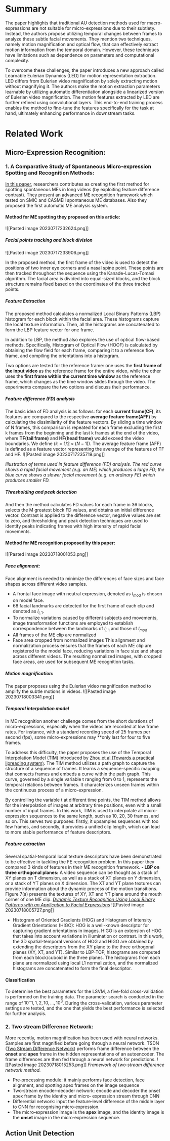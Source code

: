 # Summary
The paper highlights that traditional AU detection methods used for macro-expressions are not suitable for micro-expressions due to their subtlety. Instead, the authors propose utilizing temporal changes between frames to analyze these subtle facial movements. They mention two techniques, namely motion magnification and optical flow, that can effectively extract motion information from the temporal domain. However, these techniques have limitations such as dependence on parameters and computational complexity.

To overcome these challenges, the paper introduces a new approach called Learnable Eulerian Dynamics (LED) for motion representation extraction. LED differs from Eulerian video magnification by solely extracting motion without magnifying it. The authors make the motion extraction parameters learnable by utilizing automatic differentiation alongside a linearized version of Eulerian video magnification. The motion features extracted by LED are further refined using convolutional layers. This end-to-end training process enables the method to fine-tune the features specifically for the task at hand, ultimately enhancing performance in downstream tasks.

# Related Work
## Micro-Expression Recognition:
### 1. A Comparative Study of Spontaneous Micro-expression Spotting and Recognition Methods:
[In this paper](https://ieeexplore.ieee.org/document/7851001), researchers contributes as creating the first method for spotting spontaneous MEs in long videos (by exploiting feature difference contrast). They present an advanced ME recognition framework which tested on SMIC and CASMEII spontaneous ME databases. Also they proposed the first automatic ME analysis system.
#### Method for ME spotting they proposed on this article:
![[Pasted image 20230717232624.png]]
##### Facial points tracking and block division
![[Pasted image 20230717233906.png]]

In the proposed method, the first frame of the video is used to detect the positions of two inner eye corners and a nasal spine point. These points are then tracked throughout the sequence using the Kanade-Lucas-Tomasi algorithm. The facial area is divided into equal-sized blocks, and the block structure remains fixed based on the coordinates of the three tracked points.

##### Feature Extraction
The proposed method calculates a normalized Local Binary Patterns (LBP) histogram for each block within the facial area. These histograms capture the local texture information. Then, all the histograms are concatenated to form the LBP feature vector for one frame.

In addition to LBP, the method also explores the use of optical flow-based methods. Specifically, Histogram of Optical Flow (HOOF) is calculated by obtaining the flow field for each frame, comparing it to a reference flow frame, and compiling the orientations into a histogram.

Two options are tested for the reference frame: one uses the **first frame of the input video** as the reference frame for the entire video, while the other uses the **first frame within the current time window** as the reference frame, which changes as the time window slides through the video. The experiments compare the two options and discuss their performance.

##### Feature difference (FD) analysis
The basic idea of FD analysis is as follows: for each **current frame(CF)**, its features are compared to the respective **average feature frame(AFF)** by calculating the dissimilarity of the feature vectors. By sliding a time window of N frames, this comparison is repeated for each frame excluding the first k frames from the beginning and the last k frames at the end of the video, where **TF(tail frame)** and **HF(head frame)** would exceed the video boundaries. We define $(k = 1/2 × (N − 1))$. The average feature frame (AFF) is defined as a feature vector representing the average of the features of TF and HF.
![[Pasted image 20230717235719.png]]

*Illustration of terms used in feature difference (FD) analysis. The red curve shows a rapid facial movement (e.g. an ME) which produces a large FD; the blue curve shows a slower facial movement (e.g. an ordinary FE) which produces smaller FD.*

##### Thresholding and peak detection
And then the method calculates FD values for each frame in 36 blocks, selects the M greatest block FD values, and obtains an initial difference vector. Contrast is applied to the difference vector, negative values are set to zero, and thresholding and peak detection techniques are used to identify peaks indicating frames with high intensity of rapid facial movements.

#### Method for ME recognition proposed by this paper:
![[Pasted image 20230718001053.png]]
##### Face alignment:
Face alignment is needed to minimize the differences of face sizes and face shapes across different video samples. 
- A frontal face image with neutral expression, denoted as $I_{mod}$ is chosen on model face. 
- 68 facial landmarks are detected for the first frame of each clip and denoted as $I_{i,1}$. 
- To normalize variations caused by different subjects and movements, image transformation functions are employed to establish correspondence between the landmarks of $I_{i,1}$ and those of $I_{mod}$
- All frames of the ME clip are normalized
- Face area cropped from normalized images
This alignment and normalization process ensures that the frames of each ME clip are registered to the model face, reducing variations in face size and shape across different videos. The resulting normalized images, with cropped face areas, are used for subsequent ME recognition tasks.

##### Motion magnification:
The paper proposes using the Eulerian video magnification method to amplify the subtle motions in videos.
![[Pasted image 20230718003341.png]]
##### Temporal interpolation model
In ME recognition another challenge comes from the short durations of micro-expressions, especially when the videos are recorded at low frame rates. For instance, with a standard recording speed of 25 frames per second (fps), some micro-expressions may **only last for four to five frames.

To address this difficulty, the paper proposes the use of the Temporal Interpolation Model (TIM) introduced by [Zhou et al (Towards a practical lipreading system)](https://www.researchgate.net/publication/221361770_Towards_a_practical_lipreading_system). The TIM method utilizes a path graph to capture the structure of a sequence of frames. It learns a sequence-specific mapping that connects frames and embeds a curve within the path graph. This curve, governed by a single variable t ranging from 0 to 1, represents the temporal relations between frames. It characterizes unseen frames within the continuous process of a micro-expression.

By controlling the variable t at different time points, the TIM method allows for the interpolation of images at arbitrary time positions, even with a small number of input frames. In this work, TIM is used to interpolate all micro-expression sequences to the same length, such as 10, 20, 30 frames, and so on. This serves two purposes: firstly, it upsamples sequences with too few frames, and secondly, it provides a unified clip length, which can lead to more stable performance of feature descriptors.

##### Feature extraction
Several spatial-temporal local texture descriptors have been demonstrated to be effective in tackling the FE recognition problem. In this paper they compared 3 kinds of features in their ME recognition framework.
**- LBP on three orthogonal planes:**
	A video sequence can be thought as a stack of XY planes on T dimension, as well as a stack of XT planes on Y dimension, or a stack of YT planes on X dimension. The XT and YT plane textures can provide information about the dynamic process of the motion transitions. Figure 7(a) presents the textures of XY, XT and YT plane around the mouth corner of one ME clip. *[Dynamic Texture Recognition Using Local Binary Patterns with an Application to Facial Expressions](https://www.researchgate.net/publication/6397809_Dynamic_Texture_Recognition_Using_Local_Binary_Patterns_with_an_Application_to_Facial_Expressions)*
![[Pasted image 20230718005727.png]]

- Histogram of Oriented Gradients (HOG) and Histogram of Intensity Gradient Orientations (HIGO): HOG is a well-known descriptor for capturing gradient orientations in images. HIGO is an extension of HOG that takes into account variations in illumination or contrast. In this work, the 3D spatial-temporal versions of HOG and HIGO are obtained by extending the descriptors from the XY plane to the three orthogonal planes (XY, XT, and YT). Similar to LBP-TOP, histograms are computed from each block/cuboid in the three planes. The histograms from each plane are normalized using local L1 normalization, and the normalized histograms are concatenated to form the final descriptor.

#### Classification
To determine the best parameters for the LSVM, a five-fold cross-validation is performed on the training data. The parameter search is conducted in the range of $10^-1, 1, 2, 10, ..., 10^3$. During the cross-validation, various parameter settings are tested, and the one that yields the best performance is selected for further analysis.

### 2. Two stream Difference Network:
More recently, motion magnification has been used with neural networks. Samples are first magnified before going through a neural network. TSDN ([Two Stream Difference Network](https://ietresearch.onlinelibrary.wiley.com/doi/10.1049/cvi2.12030)) performs frame difference between the **onset** and **apex** frame in the hidden representations of an autoencoder. The frame differences are then fed through a neural network for predictions.
![[Pasted image 20230718015253.png]]
*Framework of two‐stream difference network method.*
- Pre‐processing module: it mainly performs face detection, face alignment, and spotting apex frames on the image sequence 
- Two‐stream encoder‐decoder network: encode and decoder the onset apex frame by the identity and micro‐ expression stream through CNN
- Differential network: input the feature‐level difference of the middle layer to CNN for recognising micro‐expression. 
- The micro‐expression image is the **apex** image, and the identity image is the **onset** image in the micro‐expression sequence.

## Action Unit Detection
